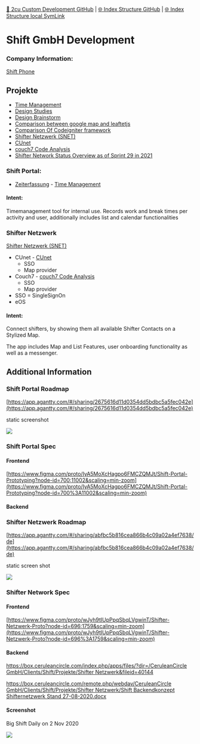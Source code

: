 [📁 2cu Custom Development GitHub](/cerulean-circle-unlimited-2cu/product/development/2cu-custom-development.md) | [🌐 Index Structure GitHub](/cerulean-circle-unlimited-2cu/product/development/2cu-custom-development/shift-gmbh-development.entry.md) | [🌐 Index Structure local SymLink](./shift-gmbh-development.entry.entry.md)

# Shift GmbH Development

### Company Information:

[Shift Phone](../../../../cerulean-circle-unlimited-2cu/customer/sales/shift-phone.md)

## Projekte

- [Time Management](./shift-gmbh-development/time-management.md)
- [Design Studies](./shift-gmbh-development/design-studies.md)
- [Design Brainstorm](./shift-gmbh-development/design-brainstorm.md)
- [Comparison between google map and leaftetjs](./shift-gmbh-development/comparison-between-google-map-and-leaftetjs.md)
- [Comparison Of Codeigniter framework](./shift-gmbh-development/comparison-of-codeigniter-framework.md)
- [Shifter Netzwerk (SNET)](./shift-gmbh-development/shifter-netzwerk-snet.md)
- [CUnet](./shift-gmbh-development/cunet.md)
- [couch7 Code Analysis](./shift-gmbh-development/couch7-code-analysis.md)
- [Shifter Network Status Overview as of Sprint 29 in 2021](./shift-gmbh-development/shifter-network-status-overview-as-of-sprint-29-in-2021.md)

### Shift Portal:

- [Zeiterfassung](./shift-gmbh-development/time-management.md) - [Time Management](./shift-gmbh-development/time-management.md)

#### Intent:

Timemanagement tool for internal use. Records work and break times per activity and user, additionally includes list and calendar functionalities

### Shifter Netzwerk

[Shifter Netzwerk (SNET)](./shift-gmbh-development/shifter-netzwerk-snet.md)

- CUnet - [CUnet](./shift-gmbh-development/cunet.md)
  - SSO
  - Map provider
- Couch7 - [couch7 Code Analysis](./shift-gmbh-development/couch7-code-analysis.md)
  - SSO
  - Map provider
- SSO = SingleSignOn
- eOS

#### Intent:

Connect shifters, by showing them all available Shifter Contacts on a Stylized Map.

The app includes Map and List Features, user onboarding functionality as well as a messenger.

## Additional Information

### Shift Portal Roadmap

[https://app.agantty.com/#/sharing/2675616d11d0354dd5bdbc5a5fec042e](https://app.agantty.com/#/sharing/2675616d11d0354dd5bdbc5a5fec042e)

static screenshot

![](./attachments/image-20200820-075246.png)

### Shift Portal Spec

#### Frontend

[https://www.figma.com/proto/IyA5MoXcHagpo6FMCZQMJt/Shift-Portal-Prototyping?node-id=700:11002&scaling=min-zoom](https://www.figma.com/proto/IyA5MoXcHagpo6FMCZQMJt/Shift-Portal-Prototyping?node-id=700%3A11002&scaling=min-zoom)

#### Backend

### Shifter Netzwerk Roadmap

[https://app.agantty.com/#/sharing/abfbc5b816cea866b4c09a02a4ef7638/de](https://app.agantty.com/#/sharing/abfbc5b816cea866b4c09a02a4ef7638/de)

static screen shot

![](./attachments/image-20201002-092904.png)

### Shifter Network Spec

#### Frontend

[https://www.figma.com/proto/wJyh9tIUpPpqSbqLVgwinT/Shifter-Netzwerk-Proto?node-id=696:1759&scaling=min-zoom](https://www.figma.com/proto/wJyh9tIUpPpqSbqLVgwinT/Shifter-Netzwerk-Proto?node-id=696%3A1759&scaling=min-zoom)

#### Backend

[https://box.ceruleancircle.com/index.php/apps/files/?dir=/CeruleanCircle GmbH/Clients/Shift/Projekte/Shifter Netzwerk&fileid=40144](https://box.ceruleancircle.com/index.php/apps/files/?dir=/CeruleanCircle%20GmbH/Clients/Shift/Projekte/Shifter%20Netzwerk&fileid=40144)

[https://box.ceruleancircle.com/remote.php/webdav/CeruleanCircle GmbH/Clients/Shift/Projekte/Shifter Netzwerk/Shift Backendkonzept Shifternetzwerk Stand 27-08-2020.docx](https://box.ceruleancircle.com/remote.php/webdav/CeruleanCircle%20GmbH/Clients/Shift/Projekte/Shifter%20Netzwerk/Shift%20Backendkonzept%20Shifternetzwerk%20Stand%2027-08-2020.docx)

#### Screenshot

Big Shift Daily on 2 Nov 2020

![](./attachments/image-20201102-074550.png)
